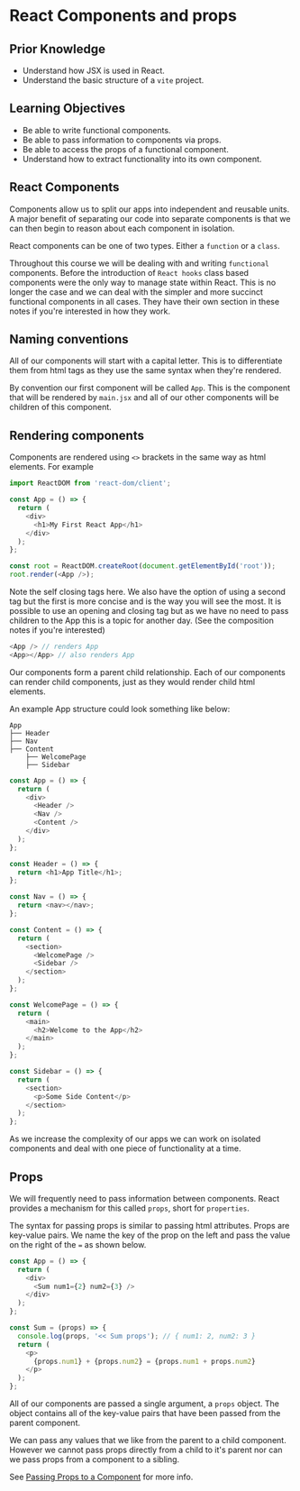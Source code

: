 # React Components and props

## Prior Knowledge

- Understand how JSX is used in React.
- Understand the basic structure of a `vite` project.

## Learning Objectives

- Be able to write functional components.
- Be able to pass information to components via props.
- Be able to access the props of a functional component.
- Understand how to extract functionality into its own component.

## React Components

Components allow us to split our apps into independent and reusable units. A major benefit of separating our code into separate components is that we can then begin to reason about each component in isolation.

React components can be one of two types. Either a `function` or a `class`.

Throughout this course we will be dealing with and writing `functional` components. Before the introduction of `React hooks` class based components were the only way to manage state within React. This is no longer the case and we can deal with the simpler and more succinct functional components in all cases. They have their own section in these notes if you're interested in how they work.

## Naming conventions

All of our components will start with a capital letter. This is to differentiate them from html tags as they use the same syntax when they're rendered.

By convention our first component will be called `App`. This is the component that will be rendered by `main.jsx` and all of our other components will be children of this component.

## Rendering components

Components are rendered using `<>` brackets in the same way as html elements. For example

```js
import ReactDOM from 'react-dom/client';

const App = () => {
  return (
    <div>
      <h1>My First React App</h1>
    </div>
  );
};

const root = ReactDOM.createRoot(document.getElementById('root'));
root.render(<App />);
```

Note the self closing tags here. We also have the option of using a second tag but the first is more concise and is the way you will see the most. It is possible to use an opening and closing tag but as we have no need to pass children to the App this is a topic for another day. (See the composition notes if you're interested)

```js
<App /> // renders App
<App></App> // also renders App
```

Our components form a parent child relationship. Each of our components can render child components, just as they would render child html elements.

An example App structure could look something like below:

```raw
App
├── Header
├── Nav
├── Content
    ├── WelcomePage
    ├── Sidebar

```

```js
const App = () => {
  return (
    <div>
      <Header />
      <Nav />
      <Content />
    </div>
  );
};

const Header = () => {
  return <h1>App Title</h1>;
};

const Nav = () => {
  return <nav></nav>;
};

const Content = () => {
  return (
    <section>
      <WelcomePage />
      <Sidebar />
    </section>
  );
};

const WelcomePage = () => {
  return (
    <main>
      <h2>Welcome to the App</h2>
    </main>
  );
};

const Sidebar = () => {
  return (
    <section>
      <p>Some Side Content</p>
    </section>
  );
};
```

As we increase the complexity of our apps we can work on isolated components and deal with one piece of functionality at a time.

## Props

We will frequently need to pass information between components. React provides a mechanism for this called `props`, short for `properties`.

The syntax for passing props is similar to passing html attributes. Props are key-value pairs. We name the key of the prop on the left and pass the value on the right of the `=` as shown below.

```js
const App = () => {
  return (
    <div>
      <Sum num1={2} num2={3} />
    </div>
  );
};

const Sum = (props) => {
  console.log(props, '<< Sum props'); // { num1: 2, num2: 3 }
  return (
    <p>
      {props.num1} + {props.num2} = {props.num1 + props.num2}
    </p>
  );
};
```

All of our components are passed a single argument, a `props` object. The object contains all of the key-value pairs that have been passed from the parent component.

We can pass any values that we like from the parent to a child component. However we cannot pass props directly from a child to it's parent nor can we pass props from a component to a sibling.

See [Passing Props to a Component](https://react.dev/learn/passing-props-to-a-component) for more info.
